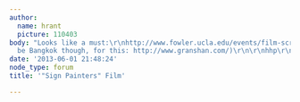 ```yaml
---
author:
  name: hrant
  picture: 110403
body: "Looks like a must:\r\nhttp://www.fowler.ucla.edu/events/film-screening-sign-painters\r\n(I'll
  be Bangkok though, for this: http://www.granshan.com/)\r\n\r\nhhp\r\n"
date: '2013-06-01 21:48:24'
node_type: forum
title: '"Sign Painters" Film'

---
```

